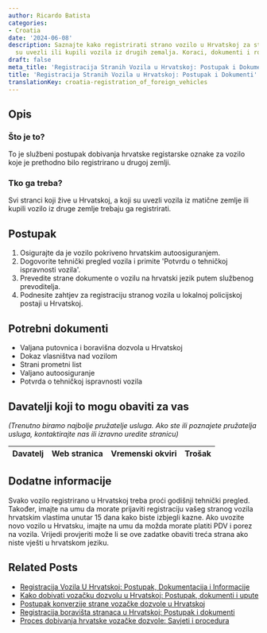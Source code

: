 ```yaml
---
author: Ricardo Batista
categories:
- Croatia
date: '2024-06-08'
description: Saznajte kako registrirati strano vozilo u Hrvatskoj za strance koji
  su uvezli ili kupili vozila iz drugih zemalja. Koraci, dokumenti i rokovi.
draft: false
meta_title: 'Registracija Stranih Vozila u Hrvatskoj: Postupak i Dokumenti'
title: 'Registracija Stranih Vozila u Hrvatskoj: Postupak i Dokumenti'
translationKey: croatia-registration_of_foreign_vehicles
---
```



## Opis
### Što je to?
To je službeni postupak dobivanja hrvatske registarske oznake za vozilo koje je prethodno bilo registrirano u drugoj zemlji.
### Tko ga treba?
Svi stranci koji žive u Hrvatskoj, a koji su uvezli vozila iz matične zemlje ili kupili vozilo iz druge zemlje trebaju ga registrirati.

## Postupak
1. Osigurajte da je vozilo pokriveno hrvatskim autoosiguranjem.
2. Dogovorite tehnički pregled vozila i primite 'Potvrdu o tehničkoj ispravnosti vozila'.
3. Prevedite strane dokumente o vozilu na hrvatski jezik putem službenog prevoditelja.
4. Podnesite zahtjev za registraciju stranog vozila u lokalnoj policijskoj postaji u Hrvatskoj.

## Potrebni dokumenti
- Valjana putovnica i boravišna dozvola u Hrvatskoj
- Dokaz vlasništva nad vozilom
- Strani prometni list
- Valjano autoosiguranje
- Potvrda o tehničkoj ispravnosti vozila

## Davatelji koji to mogu obaviti za vas

_(Trenutno biramo najbolje pružatelje usluga. Ako ste ili poznajete pružatelja usluga, kontaktirajte nas ili izravno uredite stranicu)_

| Davatelj | Web stranica | Vremenski okviri | Trošak |
| --------------- | --------------- | :-------------: | :-------------: |

## Dodatne informacije
Svako vozilo registrirano u Hrvatskoj treba proći godišnji tehnički pregled. Također, imajte na umu da morate prijaviti registraciju vašeg stranog vozila hrvatskim vlastima unutar 15 dana kako biste izbjegli kazne. Ako uvozite novo vozilo u Hrvatsku, imajte na umu da možda morate platiti PDV i porez na vozila. Vrijedi provjeriti može li se ove zadatke obaviti treća strana ako niste vješti u hrvatskom jeziku.


## Related Posts

- [Registracija Vozila U Hrvatskoj: Postupak, Dokumentacija i Informacije](https://tramitit.com/hr/guides/croatia/registracija_vozila/)
- [Kako dobivati vozačku dozvolu u Hrvatskoj: Postupak, dokumenti i upute](https://tramitit.com/hr/guides/croatia/izdavanje_vozacke_dozvole/)
- [Postupak konverzije strane vozačke dozvole u Hrvatskoj](https://tramitit.com/hr/guides/croatia/promjena_vozacke_dozvole_za_strance/)
- [Registracija boravišta stranaca u Hrvatskoj: Postupak i dokumenti](https://tramitit.com/hr/guides/croatia/prijava_prebivalista_stranaca/)
- [Proces dobivanja hrvatske vozačke dozvole: Savjeti i procedura](https://tramitit.com/hr/guides/croatia/dobivanje_vozacke_dozvole_za_novopridoslice/)